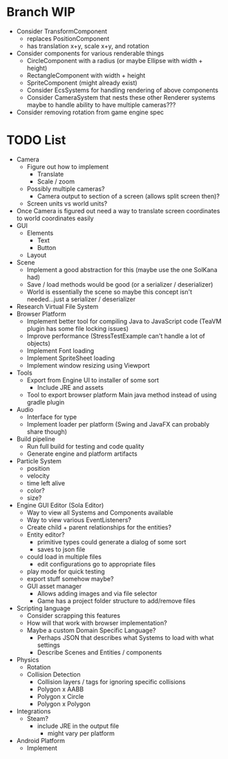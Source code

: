 # Branch WIP
* Consider TransformComponent
  * replaces PositionComponent
  * has translation x+y, scale x+y, and rotation
* Consider components for various renderable things
  * CircleComponent with a radius (or maybe Ellipse with width + height)
  * RectangleComponent with width + height
  * SpriteComponent (might already exist)
  * Consider EcsSystems for handling rendering of above components
  * Consider CameraSystem that nests these other Renderer systems maybe to handle ability to have multiple cameras???
* Consider removing rotation from game engine spec

# TODO List
* Camera
  * Figure out how to implement
    * Translate
    * Scale / zoom
  * Possibly multiple cameras?
    * Camera output to section of a screen (allows split screen then)?
  * Screen units vs world units?
* Once Camera is figured out need a way to translate screen coordinates to world coordinates easily
* GUI
  * Elements
    * Text
    * Button
  * Layout
* Scene
  * Implement a good abstraction for this (maybe use the one SolKana had)
  * Save / load methods would be good (or a serializer / deserializer)
  * World is essentially the scene so maybe this concept isn't needed...just a serializer / deserializer
* Research Virtual File System
* Browser Platform
  * Implement better tool for compiling Java to JavaScript code (TeaVM plugin has some file locking issues)
  * Improve performance (StressTestExample can't handle a lot of objects)
  * Implement Font loading
  * Implement SpriteSheet loading
  * Implement window resizing using Viewport
* Tools
  * Export from Engine UI to installer of some sort
    * Include JRE and assets
  * Tool to export browser platform Main java method instead of using gradle plugin
* Audio
  * Interface for type
  * Implement loader per platform (Swing and JavaFX can probably share though)
* Build pipeline
  * Run full build for testing and code quality
  * Generate engine and platform artifacts
* Particle System
  * position
  * velocity
  * time left alive
  * color?
  * size?
* Engine GUI Editor (Sola Editor)
  * Way to view all Systems and Components available
  * Way to view various EventListeners?
  * Create child + parent relationships for the entities?
  * Entity editor?
    * primitive types could generate a dialog of some sort
    * saves to json file
  * could load in multiple files
    * edit configurations go to appropriate files
  * play mode for quick testing
  * export stuff somehow maybe?
  * GUI asset manager
    * Allows adding images and via file selector
    * Game has a project folder structure to add/remove files
* Scripting language
  * Consider scrapping this features
  * How will that work with browser implementation?
  * Maybe a custom Domain Specific Language?
    * Perhaps JSON that describes what Systems to load with what settings
    * Describe Scenes and Entities / components
* Physics
  * Rotation
  * Collision Detection
    * Collision layers / tags for ignoring specific collisions
    * Polygon x AABB
    * Polygon x Circle
    * Polygon x Polygon
* Integrations
  * Steam?
    * include JRE in the output file
      * might vary per platform
* Android Platform
  * Implement
